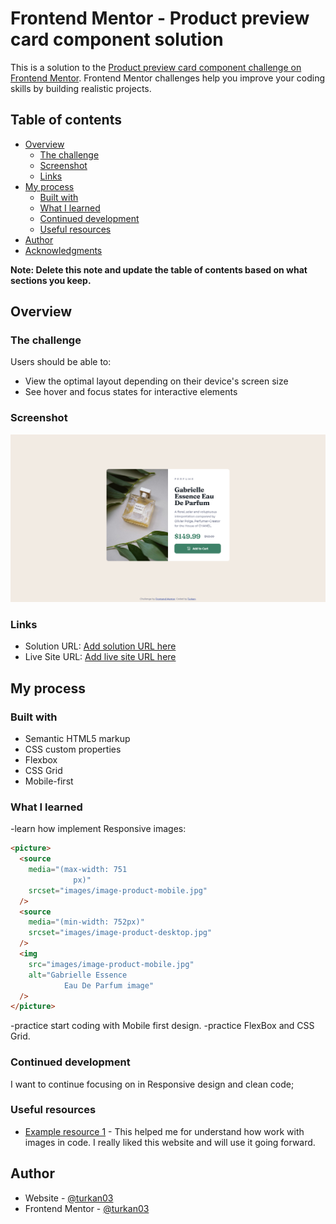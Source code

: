 # Frontend Mentor - Product preview card component solution

This is a solution to the [Product preview card component challenge on Frontend Mentor](https://www.frontendmentor.io/challenges/product-preview-card-component-GO7UmttRfa). Frontend Mentor challenges help you improve your coding skills by building realistic projects.

## Table of contents

- [Overview](#overview)
  - [The challenge](#the-challenge)
  - [Screenshot](#screenshot)
  - [Links](#links)
- [My process](#my-process)
  - [Built with](#built-with)
  - [What I learned](#what-i-learned)
  - [Continued development](#continued-development)
  - [Useful resources](#useful-resources)
- [Author](#author)
- [Acknowledgments](#acknowledgments)

**Note: Delete this note and update the table of contents based on what sections you keep.**

## Overview

### The challenge

Users should be able to:

- View the optimal layout depending on their device's screen size
- See hover and focus states for interactive elements

### Screenshot

![](/images/Screenshot%202022-11-08%20at%2010-09-42%20Frontend%20Mentor%20Product%20preview%20card%20component.png)

### Links

- Solution URL: [Add solution URL here](https://your-solution-url.com)
- Live Site URL: [Add live site URL here](https://your-live-site-url.com)

## My process

### Built with

- Semantic HTML5 markup
- CSS custom properties
- Flexbox
- CSS Grid
- Mobile-first

### What I learned

-learn how implement Responsive images:

```html
<picture>
  <source
    media="(max-width: 751
              px)"
    srcset="images/image-product-mobile.jpg"
  />
  <source
    media="(min-width: 752px)"
    srcset="images/image-product-desktop.jpg"
  />
  <img
    src="images/image-product-mobile.jpg"
    alt="Gabrielle Essence
            Eau De Parfum image"
  />
</picture>
```

-practice start coding with Mobile first design.
-practice FlexBox and CSS Grid.

### Continued development

I want to continue focusing on in Responsive design and clean code;

### Useful resources

- [Example resource 1](https://developer.mozilla.org/en-US/docs/Learn/HTML/Multimedia_and_embedding/Responsive_images) - This helped me for understand how work with images in code. I really liked this website and will use it going forward.

## Author

- Website - [@turkan03](https://github.com/turkan03)
- Frontend Mentor - [@turkan03](https://www.frontendmentor.io/profile/turkan03)
